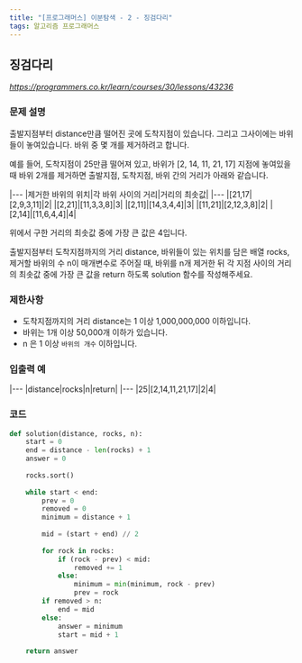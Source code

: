 ```yaml
---
title: "[프로그래머스] 이분탐색 - 2 - 징검다리"
tags: 알고리즘 프로그래머스
---
```


## 징검다리

*<https://programmers.co.kr/learn/courses/30/lessons/43236>*

### 문제 설명

출발지점부터 distance만큼 떨어진 곳에 도착지점이 있습니다. 그리고 그사이에는 바위들이 놓여있습니다. 바위 중 몇 개를 제거하려고 합니다.

예를 들어, 도착지점이 25만큼 떨어져 있고, 바위가 [2, 14, 11, 21, 17] 지점에 놓여있을 때 바위 2개를 제거하면 출발지점, 도착지점, 바위 간의 거리가 아래와 같습니다.

|---
|제거한 바위의 위치|각 바위 사이의 거리|거리의 최솟값|
|---
|[21,17|[2,9,3,11]|2|
|[2,21]|[11,3,3,8]|3|
|[2,11]|[14,3,4,4]|3|
|[11,21]|[2,12,3,8]|2|
|[2,14]|[11,6,4,4]|4|

위에서 구한 거리의 최솟값 중에 가장 큰 값은 4입니다.

출발지점부터 도착지점까지의 거리 distance, 바위들이 있는 위치를 담은 배열 rocks, 제거할 바위의 수 n이 매개변수로 주어질 때, 바위를 n개 제거한 뒤 각 지점 사이의 거리의 최솟값 중에 가장 큰 값을 return 하도록 solution 함수를 작성해주세요.

### 제한사항

* 도착지점까지의 거리 distance는 1 이상 1,000,000,000 이하입니다.
* 바위는 1개 이상 50,000개 이하가 있습니다.
* n 은 1 이상 `바위의 개수` 이하입니다.

### 입출력 예

|---
|distance|rocks|n|return|
|---
|25|[2,14,11,21,17]|2|4|

### 코드

``` python
def solution(distance, rocks, n):
    start = 0
    end = distance - len(rocks) + 1
    answer = 0
    
    rocks.sort()
    
    while start < end:
        prev = 0
        removed = 0
        minimum = distance + 1
        
        mid = (start + end) // 2
        
        for rock in rocks:
            if (rock - prev) < mid:
                removed += 1
            else:
                minimum = min(minimum, rock - prev)
                prev = rock
        if removed > n:
            end = mid
        else:
            answer = minimum
            start = mid + 1
            
    return answer
```
